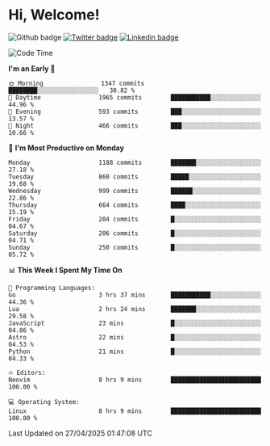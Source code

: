   # Hi, Welcome!
  ![Github badge](https://img.shields.io/github/followers/kraken-afk.svg?style=social&label=Follow&maxAge=2592000)
  [![Twitter badge](https://img.shields.io/badge/-Twitter-00acee?style=flat-square&logo=Twitter&logoColor=white)](https://twitter.com/trshppl)
  [![Linkedin badge](https://img.shields.io/badge/LinkedIn-0077B5?style=flat-square&logo=linkedin&logoColor=white)](https://www.linkedin.com/in/noveanrer)
<!--START_SECTION:waka-->
![Code Time](http://img.shields.io/badge/Code%20Time-887%20hrs%2057%20mins-blue)

**I'm an Early 🐤** 

```text
🌞 Morning                1347 commits        ████████░░░░░░░░░░░░░░░░░   30.82 % 
🌆 Daytime                1965 commits        ███████████░░░░░░░░░░░░░░   44.96 % 
🌃 Evening                593 commits         ███░░░░░░░░░░░░░░░░░░░░░░   13.57 % 
🌙 Night                  466 commits         ███░░░░░░░░░░░░░░░░░░░░░░   10.66 % 
```
📅 **I'm Most Productive on Monday** 

```text
Monday                   1188 commits        ███████░░░░░░░░░░░░░░░░░░   27.18 % 
Tuesday                  860 commits         █████░░░░░░░░░░░░░░░░░░░░   19.68 % 
Wednesday                999 commits         ██████░░░░░░░░░░░░░░░░░░░   22.86 % 
Thursday                 664 commits         ████░░░░░░░░░░░░░░░░░░░░░   15.19 % 
Friday                   204 commits         █░░░░░░░░░░░░░░░░░░░░░░░░   04.67 % 
Saturday                 206 commits         █░░░░░░░░░░░░░░░░░░░░░░░░   04.71 % 
Sunday                   250 commits         █░░░░░░░░░░░░░░░░░░░░░░░░   05.72 % 
```


📊 **This Week I Spent My Time On** 

```text
💬 Programming Languages: 
Go                       3 hrs 37 mins       ███████████░░░░░░░░░░░░░░   44.36 % 
Lua                      2 hrs 24 mins       ███████░░░░░░░░░░░░░░░░░░   29.58 % 
JavaScript               23 mins             █░░░░░░░░░░░░░░░░░░░░░░░░   04.86 % 
Astro                    22 mins             █░░░░░░░░░░░░░░░░░░░░░░░░   04.53 % 
Python                   21 mins             █░░░░░░░░░░░░░░░░░░░░░░░░   04.33 % 

🔥 Editors: 
Neovim                   8 hrs 9 mins        █████████████████████████   100.00 % 

💻 Operating System: 
Linux                    8 hrs 9 mins        █████████████████████████   100.00 % 
```


 Last Updated on 27/04/2025 01:47:08 UTC
<!--END_SECTION:waka-->